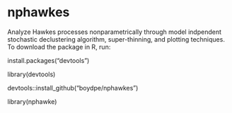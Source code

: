 
<!-- README.md is generated from README.Rmd. Please edit that file -->

# nphawkes

<!-- badges: start -->

<!-- badges: end -->

Analyze Hawkes processes nonparametrically through model indpendent
stochastic declustering algorithm, super-thinning, and plotting
techniques. To download the package in R, run:

install.packages(“devtools”)

library(devtools)

devtools::install\_github(“boydpe/nphawkes”)

library(nphawke)
